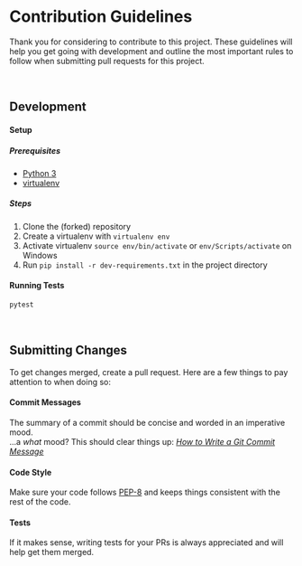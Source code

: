 # Contribution Guidelines

Thank you for considering to contribute to this project. These guidelines will help you get going with development and outline the most important rules to follow when submitting pull requests for this project.

<br/>

## Development

#### Setup

##### Prerequisites

- [Python 3]
- [virtualenv]

##### Steps

1. Clone the (forked) repository
1. Create a virtualenv with `virtualenv env`
1. Activate virtualenv `source env/bin/activate` or `env/Scripts/activate` on Windows
1. Run `pip install -r dev-requirements.txt` in the project directory

#### Running Tests

```bash
pytest
```

<br/>


## Submitting Changes

To get changes merged, create a pull request. Here are a few things to pay attention to when doing so: 

#### Commit Messages

The summary of a commit should be concise and worded in an imperative mood.  
...a *what* mood? This should clear things up: *[How to Write a Git Commit Message][git-commit-message]*

#### Code Style

Make sure your code follows [PEP-8](https://www.python.org/dev/peps/pep-0008/) and keeps things consistent with the rest of the code. 

#### Tests

If it makes sense, writing tests for your PRs is always appreciated and will help get them merged.

[Python 3]: https://www.python.org/
[virtualenv]: https://virtualenv.pypa.io/
[git-commit-message]: https://chris.beams.io/posts/git-commit/
